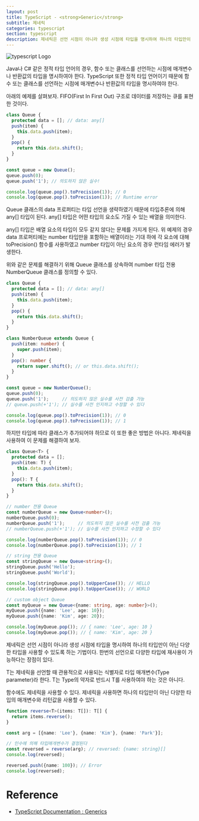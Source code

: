 ```yaml
---
layout: post
title: TypeScript - <strong>Generic</strong>
subtitle: 제네릭
categories: typescript
section: typescript
description: 제네릭은 선언 시점이 아니라 생성 시점에 타입을 명시하여 하나의 타입만이 아닌 다양한 타입을 사용할 수 있도록 하는 기법이다. 한번의 선언으로 다양한 타입에 재사용이 가능하다는 장점이 있다. T는 제네릭을 선언할 때 관용적으로 사용되는 식별자로 타입 매개변수(Type parameter)라 한다. T는 Type의 약자로 반드시 T를 사용하여야 하는 것은 아니다.
---
```


![typescript Logo](/img/typescript-logo.png)

Java나 C# 같은 정적 타입 언어의 경우, 함수 또는 클래스를 선언하는 시점에 매개변수나 반환값의 타입을 명시하여야 한다. TypeScript 또한 정적 타입 언어이기 때문에 함수 또는 클래스를 선언하는 시점에 매개변수나 반환값의 타입을 명시하여야 한다.

아래의 예제를 살펴보자. FIFO(First In First Out) 구조로 데이터를 저장하는 큐를 표현한 것이다.

```typescript
class Queue {
  protected data = []; // data: any[]
  push(item) {
    this.data.push(item);
  }
  pop() {
    return this.data.shift();
  }
}

const queue = new Queue();
queue.push(0);
queue.push('1'); // 의도하지 않은 실수!

console.log(queue.pop().toPrecision(1)); // 0
console.log(queue.pop().toPrecision(1)); // Runtime error
```

Queue 클래스의 data 프로퍼티는 타입 선언을 생략하였기 때문에 타입추론에 의해 any[] 타입이 된다. any[] 타입은 어떤 타입의 요소도 가질 수 있는 배열을 의미한다.

any[] 타입은 배열 요소의 타입이 모두 같지 않다는 문제를 가지게 된다. 위 예제의 경우 data 프로퍼티에는 number 타입만을 포함하는 배열이라는 기대 하에 각 요소에 대해 toPrecision() 함수를 사용하였고 number 타입이 아닌 요소의 경우 런타임 에러가 발생한다.

위와 같은 문제를 해결하기 위해 Queue 클래스를 상속하여 number 타입 전용 NumberQueue 클래스를 정의할 수 있다. 

```typescript
class Queue {
  protected data = []; // data: any[]
  push(item) {
    this.data.push(item);
  }
  pop() {
    return this.data.shift();
  }
}

class NumberQueue extends Queue {
  push(item: number) {
    super.push(item);
  }
  pop(): number {
    return super.shift(); // or this.data.shift();
  }
}

const queue = new NumberQueue();
queue.push(0);
queue.push('1');     // 의도하지 않은 실수를 사전 검출 가능
// queue.push(+'1'); // 실수를 사전 인지하고 수정할 수 있다

console.log(queue.pop().toPrecision(1)); // 0
console.log(queue.pop().toPrecision(1)); // 1
```

하지만 타입에 따라 클래스가 추가되어야 하므로 이 또한 좋은 방법은 아니다. 제네릭을 사용하여 이 문제를 해결하여 보자.

```typescript
class Queue<T> {
  protected data = [];
  push(item: T) {
    this.data.push(item);
  }
  pop(): T {
    return this.data.shift();
  }
}

// number 전용 Queue
const numberQueue = new Queue<number>();
numberQueue.push(0);
numberQueue.push('1');     // 의도하지 않은 실수를 사전 검출 가능
// numberQueue.push(+'1'); // 실수를 사전 인지하고 수정할 수 있다

console.log(numberQueue.pop().toPrecision(1)); // 0
console.log(numberQueue.pop().toPrecision(1)); // 1

// string 전용 Queue
const stringQueue = new Queue<string>();
stringQueue.push('Hello');
stringQueue.push('World');

console.log(stringQueue.pop().toUpperCase()); // HELLO
console.log(stringQueue.pop().toUpperCase()); // WORLD

// custom object Queue
const myQueue = new Queue<{name: string, age: number}>();
myQueue.push({name: 'Lee', age: 10});
myQueue.push({name: 'Kim', age: 20});

console.log(myQueue.pop()); // { name: 'Lee', age: 10 }
console.log(myQueue.pop()); // { name: 'Kim', age: 20 }
```

제네릭은 선언 시점이 아니라 생성 시점에 타입을 명시하여 하나의 타입만이 아닌 다양한 타입을 사용할 수 있도록 하는 기법이다. 한번의 선언으로 다양한 타입에 재사용이 가능하다는 장점이 있다.

T는 제네릭을 선언할 때 관용적으로 사용되는 식별자로 타입 매개변수(Type parameter)라 한다. T는 Type의 약자로 반드시 T를 사용하여야 하는 것은 아니다. 

함수에도 제네릭을 사용할 수 있다. 제네릭을 사용하면 하나의 타입만이 아닌 다양한 타입의 매개변수와 리턴값을 사용할 수 있다.

```typescript
function reverse<T>(items: T[]): T[] {
  return items.reverse();
}

const arg = [{name: 'Lee'}, {name: 'Kim'}, {name: 'Park'}];

// 인수에 의해 타입매개변수가 결정된다 
const reversed = reverse(arg); // reversed: {name: string}[] 
console.log(reversed);

reversed.push({name: 100}); // Error
console.log(reversed);
```

# Reference

* [TypeScript Documentation : Generics](https://www.typescriptlang.org/docs/handbook/generics.html)
